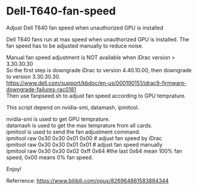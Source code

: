 # Dell-T640-fan-speed
Adjust Dell T640 fan speed when unauthorized GPU is installed

Dell T640 fans run at max speed when unauthorized GPU is installed. The fan speed has to be adjusted manually to reduce noise.

Manual fan speed adjustment is NOT available when iDrac version > 3.30.30.30<br>
So the first step is downgrade iDrac to version 4.40.10.00, then downgrade to version 3.30.30.30.<br>
https://www.dell.com/support/kbdoc/en-us/000190151/idrac9-firmware-downgrade-failures-rac0181<br>
Then use fanpseed.sh to adjust fan speed according to GPU temprature.<br>

This script depend on nvidia-smi, datamash, ipmitool.

nvidia-smi is used to get GPU temprature.<br>
datamash is used to get the max temprature from all cards.<br>
ipmitool is used to send the fan adjustment command.<br>
ipmitool raw 0x30 0x30 0x01 0x00 # adjust fan speed by iDrac<br>
ipmitool raw 0x30 0x30 0x01 0x01 # adjust fan speed manually<br>
ipmitool raw 0x30 0x30 0x02 0xff 0x64 #the last 0x64 mean 100% fan speed, 0x00 means 0% fan speed.

Enjoy!

Referrence: https://www.bilibili.com/opus/826964861583884344
